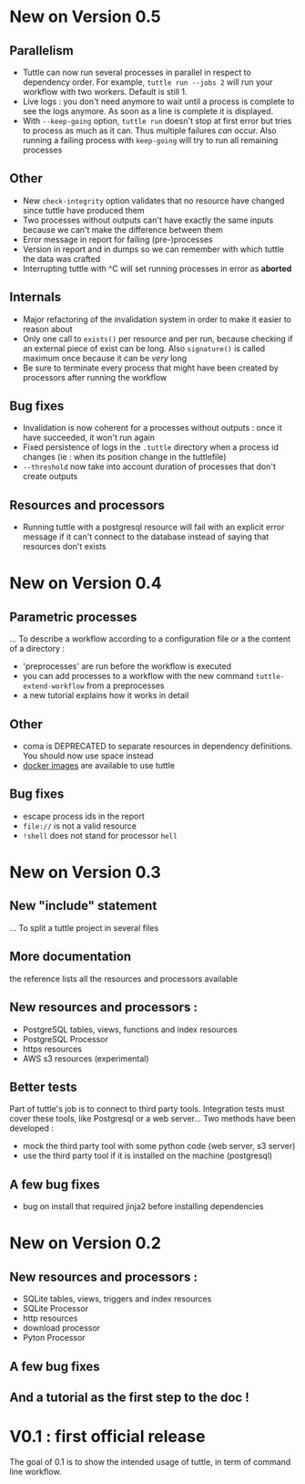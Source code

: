 New on Version 0.5
===

## Parallelism
* Tuttle can now run several processes in parallel in respect to dependency order. For example, ``tuttle run --jobs 2`` will run your workflow with two workers. Default is still 1.
* Live logs : you don't need anymore to wait until a process is complete to see the logs anymore. As soon as a line is complete it is displayed.
* With ``--keep-going`` option, ``tuttle run`` doesn't stop at first error but tries to process as much as it can. Thus multiple failures *can* occur. Also running a failing process with ``keep-going`` will try to run all remaining processes


## Other
  * New ``check-integrity`` option validates that no resource have changed since tuttle have produced them
  * Two processes without outputs can't have exactly the same inputs because we can't make the difference between them
  * Error message in report for failing (pre-)processes
  * Version in report and in dumps so we can remember with which tuttle the data was crafted
  * Interrupting tuttle with ^C will set running processes in error as **aborted**

## Internals
  * Major refactoring of the invalidation system in order to make it easier to reason about
  * Only one call to ``exists()`` per resource and per run, because checking if an external piece of exist can be long. Also ``signature()`` is called maximum once because it can be *very* long
  * Be sure to terminate every process that might have been created by processors after running the workflow

## Bug fixes
  * Invalidation is now coherent for a processes without outputs : once it have succeeded, it won't run again
  * Fixed persistence of logs in the ``.tuttle`` directory when a process id changes (ie : when its position change in the tuttlefile)
  * ``--threshold`` now take into account duration of processes that don't create outputs

## Resources and processors
  * Running tuttle with a postgresql resource will fail with an explicit error message if it can't connect to the database instead of saying that resources don't exists

New on Version 0.4
===

## Parametric processes
... To describe a workflow according to a configuration file or a the content of a directory :
  * 'preprocesses' are run before the workflow is executed
  * you can add processes to a workflow with the new command ``tuttle-extend-workflow`` from a preprocesses
  * a new tutorial explains how it works in detail

## Other
  * coma is DEPRECATED to separate resources in dependency definitions. You should now use space instead
  * [docker images](https://hub.docker.com/r/tuttle/tuttle/) are available to use tuttle

## Bug fixes
  * escape process ids in the report
  * ``file://`` is not a valid resource
  * ``!shell`` does not stand for processor ``hell``


  
New on Version 0.3
===

## New "include" statement
... To split a tuttle project in several files

## More documentation
the reference lists all the resources and processors available

## New resources and processors :
  * PostgreSQL tables, views, functions and index resources
  * PostgreSQL Processor
  * https resources
  * AWS s3 resources (experimental)

## Better tests
Part of tuttle's job is to connect to third party tools. Integration tests must cover these tools, like Postgresql or a web server... Two methods have been developed :
  * mock the third party tool with some python code (web server, s3 server)
  * use the third party tool if it is installed on the machine (postgresql)

## A few bug fixes
  * bug on install that required jinja2 before installing dependencies

New on Version 0.2
===

## New resources and processors :
  * SQLite tables, views, triggers and index resources
  * SQLite Processor
  * http resources
  * download processor
  * Pyton Processor

## A few bug fixes

## And a tutorial as the first step to the doc !


V0.1 : first official release
===
The goal of 0.1 is to show the intended usage of tuttle, in term of command line workflow.